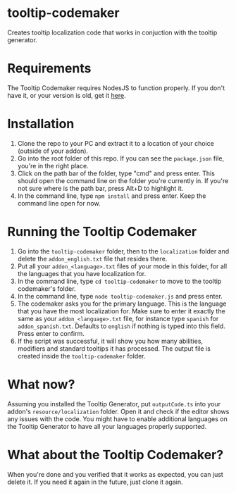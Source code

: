 # tooltip-codemaker
 Creates tooltip localization code that works in conjuction with the tooltip generator.

# Requirements
The Tooltip Codemaker requires NodesJS to function properly. If you don't have it, or your version is old, get it [here](https://nodejs.org/en/).

# Installation
1. Clone the repo to your PC and extract it to a location of your choice (outside of your addon).
2. Go into the root folder of this repo. If you can see the `package.json` file, you're in the right place.
3. Click on the path bar of the folder, type "cmd" and press enter. This should open the command line on the folder you're currently in. If you're not sure where is the path bar, press Alt+D to highlight it.
4. In the command line, type `npm install` and press enter. Keep the command line open for now.

# Running the Tooltip Codemaker
1. Go into the `tooltip-codemaker` folder, then to the `localization` folder and delete the `addon_english.txt` file that resides there.
2. Put all your `addon_<language>.txt` files of your mode in this folder, for all the languages that you have localization for.
3. In the command line, type `cd tooltip-codemaker` to move to the tooltip codemaker's folder.
4. In the command line, type `node tooltip-codemaker.js` and press enter. 
5. The codemaker asks you for the primary language. This is the language that you have the most localization for. Make sure to enter it exactly the same as your `addon_<language>.txt` file, for instance type `spanish` for `addon_spanish.txt`. Defaults to `english` if nothing is typed into this field. Press enter to confirm.
6. If the script was successful, it will show you how many abilities, modifiers and standard tooltips it has processed. The output file is created inside the `tooltip-codemaker` folder.

# What now?
Assuming you installed the Tooltip Generator, put `outputCode.ts` into your addon's `resource/localization` folder. Open it and check if the editor shows any issues with the code. You might have to enable additional languages on the Tooltip Generator to have all your languages properly supported.

# What about the Tooltip Codemaker?
When you're done and you verified that it works as expected, you can just delete it. If you need it again in the future, just clone it again.
